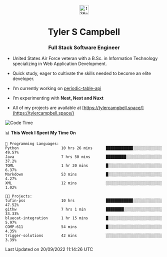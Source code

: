 <p align="center">
<a href="https://www.linkedin.com/in/t36campbell" target="blank"><img align="center" src="https://ik.imagekit.io/t36campbell/Portfolio/linkedin.png.original_m8bbGgPh6.png" alt="t36campbell" height="30" width="30" /></a>
</p>
<h1 align="center">Tyler S Campbell</h1>
<h3 align="center">Full Stack Software Engineer</h3>

* United States Air Force veteran with a B.Sc. in Information Technology specializing in Web Application Development. 

* Quick study, eager to cultivate the skills needed to become an elite developer.

* I’m currently working on [periodic-table-api](https://github.com/t36campbell/periodic-table-api)

* I’m experimenting with **Nest, Next and Nuxt**

* All of my projects are available at [https://tylercampbell.space/](https://tylercampbell.space/)

<!--START_SECTION:waka-->
![Code Time](http://img.shields.io/badge/Code%20Time-1%2C809%20hrs%2026%20mins-blue)

📊 **This Week I Spent My Time On** 

```text
💬 Programming Languages: 
Python                   10 hrs 26 mins      ████████████░░░░░░░░░░░░░   49.57% 
Java                     7 hrs 50 mins       █████████░░░░░░░░░░░░░░░░   37.2% 
TOML                     1 hr 20 mins        █░░░░░░░░░░░░░░░░░░░░░░░░   6.37% 
Markdown                 53 mins             █░░░░░░░░░░░░░░░░░░░░░░░░   4.27% 
XML                      12 mins             ░░░░░░░░░░░░░░░░░░░░░░░░░   1.02%

🐱‍💻 Projects: 
tufin-pss                10 hrs              ████████████░░░░░░░░░░░░░   47.52% 
githw                    7 hrs 1 min         ████████░░░░░░░░░░░░░░░░░   33.33% 
bluecat-integration      1 hr 15 mins        █░░░░░░░░░░░░░░░░░░░░░░░░   5.97% 
COMP-611                 54 mins             █░░░░░░░░░░░░░░░░░░░░░░░░   4.35% 
trigger-solutions        42 mins             ░░░░░░░░░░░░░░░░░░░░░░░░░   3.39%

```


 Last Updated on 20/09/2022 11:14:26 UTC
<!--END_SECTION:waka-->
